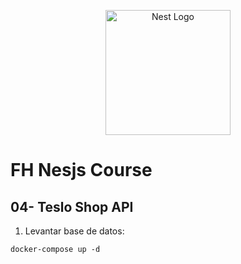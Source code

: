 <p align="center">
  <a href="http://nestjs.com/" target="blank"><img src="https://nestjs.com/img/logo-small.svg" width="200" alt="Nest Logo" /></a>
</p>

# FH Nesjs Course
## 04- Teslo Shop API

1. Levantar base de datos:
```
docker-compose up -d
```